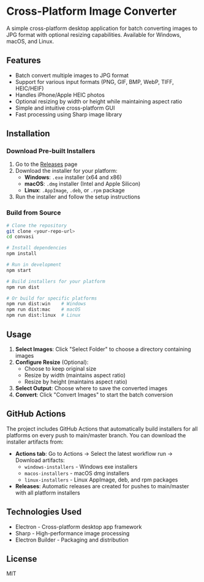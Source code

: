 # Cross-Platform Image Converter

A simple cross-platform desktop application for batch converting images to JPG format with optional resizing capabilities. Available for Windows, macOS, and Linux.

## Features

- Batch convert multiple images to JPG format
- Support for various input formats (PNG, GIF, BMP, WebP, TIFF, HEIC/HEIF)
- Handles iPhone/Apple HEIC photos
- Optional resizing by width or height while maintaining aspect ratio
- Simple and intuitive cross-platform GUI
- Fast processing using Sharp image library

## Installation

### Download Pre-built Installers

1. Go to the [Releases](../../releases) page
2. Download the installer for your platform:
   - **Windows**: `.exe` installer (x64 and x86)
   - **macOS**: `.dmg` installer (Intel and Apple Silicon)
   - **Linux**: `.AppImage`, `.deb`, or `.rpm` package
3. Run the installer and follow the setup instructions

### Build from Source

```bash
# Clone the repository
git clone <your-repo-url>
cd convasi

# Install dependencies
npm install

# Run in development
npm start

# Build installers for your platform
npm run dist

# Or build for specific platforms
npm run dist:win    # Windows
npm run dist:mac    # macOS
npm run dist:linux  # Linux
```

## Usage

1. **Select Images**: Click "Select Folder" to choose a directory containing images
2. **Configure Resize** (Optional): 
   - Choose to keep original size
   - Resize by width (maintains aspect ratio)
   - Resize by height (maintains aspect ratio)
3. **Select Output**: Choose where to save the converted images
4. **Convert**: Click "Convert Images" to start the batch conversion

## GitHub Actions

The project includes GitHub Actions that automatically build installers for all platforms on every push to main/master branch. You can download the installer artifacts from:

- **Actions tab**: Go to Actions → Select the latest workflow run → Download artifacts:
  - `windows-installers` - Windows exe installers
  - `macos-installers` - macOS dmg installers
  - `linux-installers` - Linux AppImage, deb, and rpm packages
- **Releases**: Automatic releases are created for pushes to main/master with all platform installers

## Technologies Used

- Electron - Cross-platform desktop app framework
- Sharp - High-performance image processing
- Electron Builder - Packaging and distribution

## License

MIT